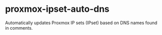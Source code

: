 # proxmox-ipset-auto-dns
Automatically updates Proxmox IP sets (IPset) based on DNS names found in comments.

